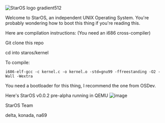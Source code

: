 ![StarOS logo gradient512](https://github.com/user-attachments/assets/28b45df9-b29f-4e11-9fe7-34c815bcda24)

Welcome to StarOS, an independent UNIX Operating System.
You're probably wondering how to boot this thing if you're reading this.

Here are compilation instructions:
(You need an i686 cross-compiler)

Git clone this repo

cd into staros/kernel

To compile:

`i686-elf-gcc -c kernel.c -o kernel.o -std=gnu99 -ffreestanding -O2 -Wall -Wextra`

You need a bootloader for this thing, I recommend the one from OSDev.

Here's StarOS v0.0.2 pre-alpha running in QEMU
![image](https://github.com/user-attachments/assets/fd48010d-37c4-4dea-8489-d9b283be6ca3)


StarOS Team

delta, konada, na69
